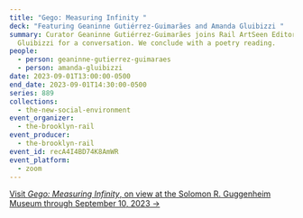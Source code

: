 ```yaml
---
title: "Gego: Measuring Infinity "
deck: "Featuring Geaninne Gutiérrez-Guimarães and Amanda Gluibizzi "
summary: Curator Geaninne Gutiérrez-Guimarães joins Rail ArtSeen Editor Amanda
  Gluibizzi for a conversation. We conclude with a poetry reading.
people:
  - person: geaninne-gutierrez-guimaraes
  - person: amanda-gluibizzi
date: 2023-09-01T13:00:00-0500
end_date: 2023-09-01T14:30:00-0500
series: 889
collections:
  - the-new-social-environment
event_organizer:
  - the-brooklyn-rail
event_producer:
  - the-brooklyn-rail
event_id: recA4I4BD74K8AmWR
event_platform:
  - zoom
---
```

[V﻿isit *Gego: Measuring Infinity*, on view at the Solomon R. Guggenheim Museum through September 10, 2023 →](https://www.guggenheim.org/exhibition/gego-measuring-infinity)
